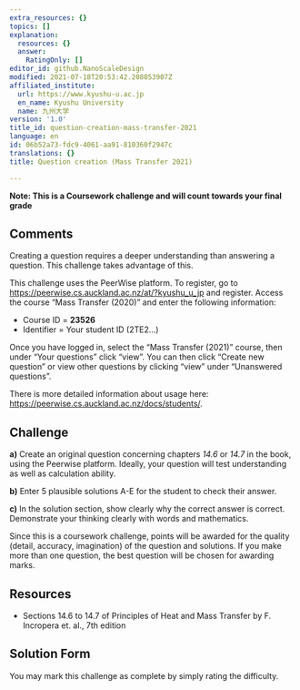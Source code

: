 ```yaml
---
extra_resources: {}
topics: []
explanation:
  resources: {}
  answer:
    RatingOnly: []
editor_id: github.NanoScaleDesign
modified: 2021-07-18T20:53:42.208053907Z
affiliated_institute:
  url: https://www.kyushu-u.ac.jp
  en_name: Kyushu University
  name: 九州大学
version: '1.0'
title_id: question-creation-mass-transfer-2021
language: en
id: 06b52a73-fdc9-4061-aa91-810360f2947c
translations: {}
title: Question creation (Mass Transfer 2021)

---
```


**Note: This is a Coursework challenge and will count towards your final grade**

## Comments
Creating a question requires a deeper understanding than answering a question. This challenge takes advantage of this.

This challenge uses the PeerWise platform. To register, go to https://peerwise.cs.auckland.ac.nz/at/?kyushu_u_jp and register. Access the course “Mass Transfer (2020)” and enter the following information:

- Course ID = **23526**
- Identifier = Your student ID (2TE2...)

Once you have logged in, select the “Mass Transfer (2021)” course, then under “Your questions” click “view”. You can then click “Create new question” or view other questions by clicking “view” under “Unanswered questions”.

There is more detailed information about usage here: https://peerwise.cs.auckland.ac.nz/docs/students/.


## Challenge

**a)** Create an original question concerning chapters *14.6* or *14.7* in the book, using the Peerwise platform. Ideally, your question will test understanding as well as calculation ability.

**b)** Enter 5 plausible solutions A-E for the student to check their answer.

**c)** In the solution section, show clearly why the correct answer is correct. Demonstrate your thinking clearly with words and mathematics.

Since this is a coursework challenge, points will be awarded for the quality (detail, accuracy, imagination) of the question and solutions. If you make more than one question, the best question will be chosen for awarding marks.

## Resources

- Sections 14.6 to 14.7 of Principles of Heat and Mass Transfer by F. Incropera et. al., 7th edition

## Solution Form
You may mark this challenge as complete by simply rating the difficulty.